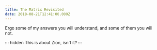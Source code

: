 ```yaml
---
title: The Matrix Revisited
date: 2018-08-21T12:41:00.000Z
---
```


Ergo some of my answers you will understand, and some of them you will not. 

::: hidden
This is about Zion, isn't it?
:::
